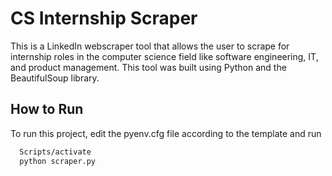 
# CS Internship Scraper

This is a LinkedIn webscraper tool that allows the user to scrape for internship roles in the computer science field like software engineering, IT, and product management. This tool was built using Python and the BeautifulSoup library.



## How to Run

To run this project, edit the pyenv.cfg file according to the template and run

```bash
  Scripts/activate
  python scraper.py
```

